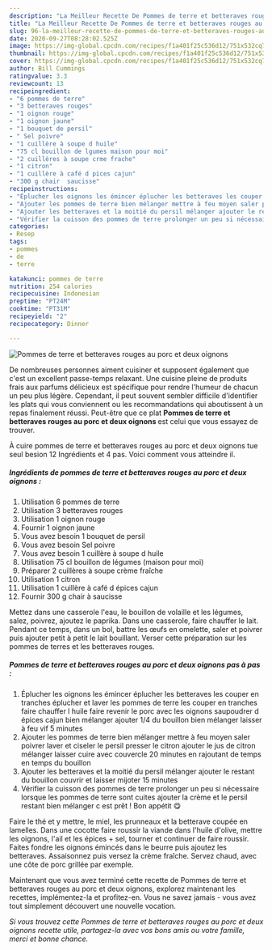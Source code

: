 ```yaml
---
description: "La Meilleur Recette De Pommes de terre et betteraves rouges au porc et deux oignons"
title: "La Meilleur Recette De Pommes de terre et betteraves rouges au porc et deux oignons"
slug: 96-la-meilleur-recette-de-pommes-de-terre-et-betteraves-rouges-au-porc-et-deux-oignons
date: 2020-09-27T08:28:02.525Z
image: https://img-global.cpcdn.com/recipes/f1a401f25c536d12/751x532cq70/pommes-de-terre-et-betteraves-rouges-au-porc-et-deux-oignons-photo-principale-de-la-recette.jpg
thumbnail: https://img-global.cpcdn.com/recipes/f1a401f25c536d12/751x532cq70/pommes-de-terre-et-betteraves-rouges-au-porc-et-deux-oignons-photo-principale-de-la-recette.jpg
cover: https://img-global.cpcdn.com/recipes/f1a401f25c536d12/751x532cq70/pommes-de-terre-et-betteraves-rouges-au-porc-et-deux-oignons-photo-principale-de-la-recette.jpg
author: Bill Cummings
ratingvalue: 3.3
reviewcount: 13
recipeingredient:
- "6 pommes de terre"
- "3 betteraves rouges"
- "1 oignon rouge"
- "1 oignon jaune"
- "1 bouquet de persil"
- " Sel poivre"
- "1 cuillère à soupe d huile"
- "75 cl bouillon de lgumes maison pour moi"
- "2 cuillères à soupe crme frache"
- "1 citron"
- "1 cuillère à café d pices cajun"
- "300 g chair  saucisse"
recipeinstructions:
- "Éplucher les oignons les émincer éplucher les betteraves les couper en tranches éplucher et laver les pommes de terre les couper en tranches faire chauffer l huile faire revenir le porc avec les oignons saupoudrer d épices cajun bien mélanger ajouter 1/4 du bouillon bien mélanger laisser à feu vif 5 minutes"
- "Ajouter les pommes de terre bien mélanger mettre à feu moyen saler poivrer laver et ciseler le persil presser le citron ajouter le jus de citron mélanger laisser cuire avec couvercle 20 minutes en rajoutant de temps en temps du bouillon"
- "Ajouter les betteraves et la moitié du persil mélanger ajouter le restant du bouillon couvrir et laisser mijoter 15 minutes"
- "Vérifier la cuisson des pommes de terre prolonger un peu si nécessaire lorsque les pommes de terre sont cuites ajouter la crème et le persil restant bien mélanger c est prêt ! Bon appétit 😋"
categories:
- Resep
tags:
- pommes
- de
- terre

katakunci: pommes de terre 
nutrition: 254 calories
recipecuisine: Indonesian
preptime: "PT24M"
cooktime: "PT31M"
recipeyield: "2"
recipecategory: Dinner

---
```



![Pommes de terre et betteraves rouges au porc et deux oignons](https://img-global.cpcdn.com/recipes/f1a401f25c536d12/751x532cq70/pommes-de-terre-et-betteraves-rouges-au-porc-et-deux-oignons-photo-principale-de-la-recette.jpg)

De nombreuses personnes aiment cuisiner et supposent également que c'est un excellent passe-temps relaxant. Une cuisine pleine de produits frais aux parfums délicieux est spécifique pour rendre l'humeur de chacun un peu plus légère. Cependant, il peut souvent sembler difficile d'identifier les plats qui vous conviennent ou les recommandations qui aboutissent à un repas finalement réussi. Peut-être que ce plat <strong> Pommes de terre et betteraves rouges au porc et deux oignons </strong> est celui que vous essayez de trouver.

<!--inarticleads1-->

À cuire pommes de terre et betteraves rouges au porc et deux oignons tue seul besion 12 Ingrédients et 4 pas. Voici comment vous atteindre il.

##### Ingrédients de pommes de terre et betteraves rouges au porc et deux oignons :

1. Utilisation 6 pommes de terre
1. Utilisation 3 betteraves rouges
1. Utilisation 1 oignon rouge
1. Fournir 1 oignon jaune
1. Vous avez besoin 1 bouquet de persil
1. Vous avez besoin  Sel poivre
1. Vous avez besoin 1 cuillère à soupe d huile
1. Utilisation 75 cl bouillon de légumes (maison pour moi)
1. Préparer 2 cuillères à soupe crème fraîche
1. Utilisation 1 citron
1. Utilisation 1 cuillère à café d épices cajun
1. Fournir 300 g chair à saucisse


Mettez dans une casserole l&#39;eau, le bouillon de volaille et les légumes, salez, poivrez, ajoutez le paprika. Dans une casserole, faire chauffer le lait. Pendant ce temps, dans un bol, battre les œufs en omelette, saler et poivrer puis ajouter petit à petit le lait bouillant. Verser cette préparation sur les pommes de terres et les betteraves rouges. 

<!--inarticleads2-->

##### Pommes de terre et betteraves rouges au porc et deux oignons pas à pas :

1. Éplucher les oignons les émincer éplucher les betteraves les couper en tranches éplucher et laver les pommes de terre les couper en tranches faire chauffer l huile faire revenir le porc avec les oignons saupoudrer d épices cajun bien mélanger ajouter 1/4 du bouillon bien mélanger laisser à feu vif 5 minutes
1. Ajouter les pommes de terre bien mélanger mettre à feu moyen saler poivrer laver et ciseler le persil presser le citron ajouter le jus de citron mélanger laisser cuire avec couvercle 20 minutes en rajoutant de temps en temps du bouillon
1. Ajouter les betteraves et la moitié du persil mélanger ajouter le restant du bouillon couvrir et laisser mijoter 15 minutes
1. Vérifier la cuisson des pommes de terre prolonger un peu si nécessaire lorsque les pommes de terre sont cuites ajouter la crème et le persil restant bien mélanger c est prêt ! Bon appétit 😋


Faire le thé et y mettre, le miel, les prunneaux et la betterave coupée en lamelles. Dans une cocotte faire roussir la viande dans l&#39;huile d&#39;olive, mettre les oignons, l&#39;ail et les épices + sel, tourner et continuer de faire roussir. Faites fondre les oignons émincés dans le beurre puis ajoutez les betteraves. Assaisonnez puis versez la crème fraîche. Servez chaud, avec une côte de porc grillée par exemple. 

<!--inarticleads1-->

<p>
Maintenant que vous avez terminé cette recette de Pommes de terre et betteraves rouges au porc et deux oignons, explorez maintenant les recettes, implémentez-la et profitez-en. Vous ne savez jamais - vous avez tout simplement découvert une nouvelle vocation.
</p>

<p>
<i>Si vous trouvez cette Pommes de terre et betteraves rouges au porc et deux oignons recette utile, partagez-la avec vos bons amis ou votre famille, merci et bonne chance.</i>
</p>

